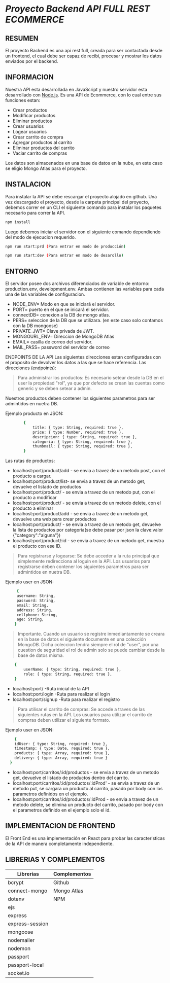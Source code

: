 # _Proyecto Backend API FULL REST ECOMMERCE_

## RESUMEN
El proyecto Backend es una api rest full, creada para ser contactada desde un frontend, el cual debe ser capaz de 
recibi, procesar y mostrar los datos enviados por el backend.

## INFORMACION
Nuestra API esta desarrollada en JavaScript y nuestro servidor esta desarrollado con [Node.js](https://nodejs.org/). 
Es una API de Ecommerce, con lo cual entre sus funciones estan: 
+ Crear productos
+ Modificar productos
+ Eliminar productos
+ Crear usuarios
+ Logear usuarios
+ Crear carrito de compra
+ Agregar productos al carrito
+ Eliminar productos del carrito
+ Vaciar carrito de compras

Los datos son almacenados en una base de datos en la nube, en este caso se eligio Mongo Atlas para el proyecto.

## INSTALACION
Para instalar la API se debe rescargar el proyecto alojado en github.
Una vez descargado el proyecto, desde la carpeta principal del proyecto, debemos correr en un CLI el siguiente comando
para instalar los paquetes necesario para correr la API.

```sh
npm install
```

Luego debemos iniciar el servidor con el siguiente comando dependiendo del modo de ejecucion requerido. 

```sh
npm run start:prd (Para entrar en modo de producción)
```
```sh
npm run start:dev (Para entrar en modo de desarollo)
```


##  ENTORNO
El servidor posee dos archivos diferenciados de variable de entorno: production.env, development.env.
Ambas contienen las variables para cada una de las variables de configuracion.

- NODE_ENV= Modo en que se iniciará el servidor.
- PORT= puerto en el que se inicará el servidor.
- connectDB= conexion a la DB de mongo atlas.
- PERS= seleccion de la DB que se utilizara. (en este caso solo contamos con la DB mongoose)
- PRIVATE_JWT= Clave privada de JWT. 
- MONGOURL_ENV= Direccion de MongoDB Atlas
- EMAIL= casilla de correo del servidor.
- MAIL_PASS= password del servidor de correo 


ENDPOINTS DE LA API
Las siguientes direcciones estan configuradas con el proposito de devolver los datos a las que se hace referencia.
Las direcciones (endpoints):

>Para administrar los productos:
>Es necesario setear desde la DB en el user la propiedad "rol", 
>ya que por defecto se crean las cuentas como generic y se deben setear a admin.

Nuestros productos deben contener los siguientes parametros para ser admintidos en nuetra DB.

Ejemplo producto en JSON:
```sh
        {
            title: { type: String, required: true },
            price: { type: Number, required: true },
            descripcion: { type: String, required: true },
            categoria: { type: String, required: true },
            thumbnail: { type: String, required: true },
        }

```
	

Las rutas de productos:
+ localhost:port/product/add	- se envia a travez de un metodo post, con el producto a cargar.
+ localhost:port/product/list- se envia a travez de un metodo get, devuelve el listado de productos
+ localhost:port/product/	- se envia a travez de un metodo put, con el producto a modificar
+ localhost:port/product/	- se envia a travez de un metodo delete, con el producto a eliminar
+ localhost:port/product/add	- se envia a travez de un metodo get, devuelve una web para crear productos
+ localhost:port/product/	- se envia a travez de un metodo get, devuelve la lista de productos por categoria(se debe pasar por json la clave:valor {"category":"alguna"})
+ localhost:port/product/:id	- se envia a travez de un metodo get, muestra el producto con ese ID.

>Para registrarse y logearse:
>Se debe acceder a la ruta principal que simplemente redirecciona al loguin en la API.
>Los usuarios para registrarse deben contener los siguientes parametros para ser admintidos en nuetra DB.

Ejemplo user en JSON:
```sh
	 {
     username: String,
     password: String,
     email: String,
     address: String,
     cellphone: String,
     age: String,
    }

```
>Importante. Cuando un usuario se registre inmediantamente se creara en la base de datos el siguiente documente en una colección MongoDB. Dicha coleccion tendra siempre el rol de "user", por una cuestion de seguridad el rol de admin solo se puede cambiar desde la base de datos misma. 

```sh
    {
        userName: { type: String, required: true },
        role: { type: String, required: true },
    }
```

+ localhost:port/	-Ruta inicial de la API
+ localhost:port/login	-Ruta para realizar el login	
+ localhost:port/signup -Ruta para realizar el registro

>Para utilisar el carrito de compras:
>Se accede a traves de las siguientes rutas en la API.
>Los usuarios para utilizar el carrito de compras deben utilizar el siguiente formato.

Ejemplo user en JSON:

```sh
	{
    idUser: { type: String, required: true },
    timestamp: { type: Date, required: true },
    products: { type: Array, required: true },
    delivery: { type: Array, required: true }
  }
```
	

+ localhost:port/carritos/:id/productos	- se envia a travez de un metodo get, devuelve el listado de productos dentro del carrito.
+ localhost:port/carritos/:id/productos/:idProd'	- se envia a travez de un metodo put, se cargara un producto al carrito, pasado por body con los parametros definidos en el ejemplo.		
+ localhost:port/carritos/:id/productos/:idProd	- se envia a travez de un metodo delete, se elimina un producto del carrito, pasado por body con el parametros definido en el ejemplo solo el id.

## IMPLEMENTACION DE FRONTEND
El Front End es una implementación en React para probar las caracteristicas de la API de manera completamente independiente.



## LIBRERIAS Y COMPLEMENTOS 

| Librerias | Complementos |
| ------ | ------ |
| bcrypt | Github |
| connect-mongo | Mongo Atlas |
| dotenv | NPM |
| ejs |  |
| express |  |
| express-session |  |
| mongoose |  |
| nodemailer |  |
| nodemon |  |
| passport |  |
| passport-local |  |
| socket.io |  |

